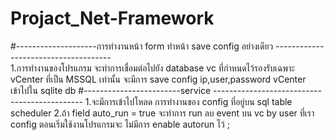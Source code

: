 # Projact_Net-Framework
#--------------------การทำงานหน้า form ทำหน้า save config อย่างเดียว -------------------------------------<br>
1.การทำงานของโปรแกรม จะทำการเชื่อมต่อไปยัง database vc ที่กำหนดไว้รองรับเฉพาะ vCenter ที่เป็น MSSQL เท่านั้น 
จะมีการ save config ip,user,password vCenter เข้าไปใน sqlite db 
#------------------------service --------------------------------------------- 
1.จะมีการเข้าไปโหลด การทำงานของ config ที่อยู่บน sql table scheduler 
2.ถ้า field auto_run = true จะทำการ run ลบ event บน vc by user ที่เรา config ตอนเริ่มใช้งานโปรแกรมจะ ไม่มีการ enable autorun ไว้
;
